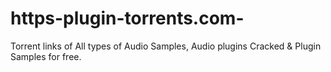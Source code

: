 # https-plugin-torrents.com-
Torrent links of All types of Audio Samples, Audio plugins Cracked &amp; Plugin Samples for free.
